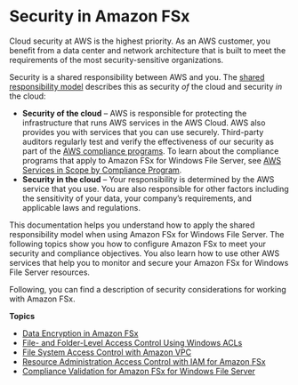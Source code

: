 # Security in Amazon FSx<a name="security"></a>

Cloud security at AWS is the highest priority\. As an AWS customer, you benefit from a data center and network architecture that is built to meet the requirements of the most security\-sensitive organizations\.

Security is a shared responsibility between AWS and you\. The [shared responsibility model](http://aws.amazon.com/compliance/shared-responsibility-model/) describes this as security *of* the cloud and security *in* the cloud:
+ **Security of the cloud** – AWS is responsible for protecting the infrastructure that runs AWS services in the AWS Cloud\. AWS also provides you with services that you can use securely\. Third\-party auditors regularly test and verify the effectiveness of our security as part of the [AWS compliance programs](http://aws.amazon.com/compliance/programs/)\. To learn about the compliance programs that apply to Amazon FSx for Windows File Server, see [AWS Services in Scope by Compliance Program](http://aws.amazon.com/compliance/services-in-scope/)\.
+ **Security in the cloud** – Your responsibility is determined by the AWS service that you use\. You are also responsible for other factors including the sensitivity of your data, your company’s requirements, and applicable laws and regulations\. 

This documentation helps you understand how to apply the shared responsibility model when using Amazon FSx for Windows File Server\. The following topics show you how to configure Amazon FSx to meet your security and compliance objectives\. You also learn how to use other AWS services that help you to monitor and secure your Amazon FSx for Windows File Server resources\. 

Following, you can find a description of security considerations for working with Amazon FSx\. 

**Topics**
+ [Data Encryption in Amazon FSx](encryption.md)
+ [File\- and Folder\-Level Access Control Using Windows ACLs](limit-access-file-folder.md)
+ [File System Access Control with Amazon VPC](limit-access-security-groups.md)
+ [Resource Administration Access Control with IAM for Amazon FSx](access-control-overview.md)
+ [Compliance Validation for Amazon FSx for Windows File Server](SERVICENAME-compliance.md)